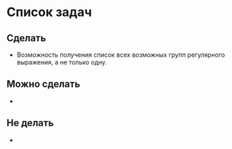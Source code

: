 # Список задач
## Сделать
* Возможность получения список всех возможных групп регулярного выражения, а не только одну.

## Можно сделать
*

## Не делать
*
